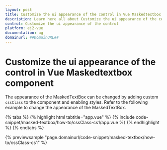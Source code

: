 ```yaml
---
layout: post
title: Customize the ui appearance of the control in Vue Maskedtextbox component | Syncfusion
description: Learn here all about Customize the ui appearance of the control in Syncfusion Vue Maskedtextbox component of Syncfusion Essential JS 2 and more.
control: Customize the ui appearance of the control 
platform: ej2-vue
documentation: ug
domainurl: ##DomainURL##
---
```


# Customize the ui appearance of the control in Vue Maskedtextbox component

The appearance of the MaskedTextBox can be changed by adding custom `cssClass` to the component and enabling styles. Refer to the following example to change the appearance of the MaskedTextBox.

{% tabs %}
{% highlight html tabtitle="app.vue" %}
{% include code-snippet/masked-textbox/how-to/cssClass-cs1/app.vue %}
{% endhighlight %}
{% endtabs %}
        
{% previewsample "page.domainurl/code-snippet/masked-textbox/how-to/cssClass-cs1" %}